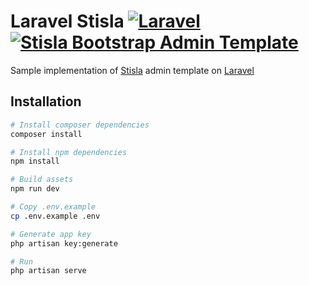 
# Laravel Stisla [![Laravel](https://img.shields.io/badge/Laravel-6.1.0-brightgreen)](https://laravel.com)  [![Stisla Bootstrap Admin Template](https://img.shields.io/badge/Stisla-2.2.0-brightgreen)](https://getstisla.com)
Sample implementation of [Stisla](https://getstisla.com/) admin template on [Laravel](https://laravel.com)


## Installation

``` bash
# Install composer dependencies
composer install

# Install npm dependencies
npm install

# Build assets
npm run dev

# Copy .env.example
cp .env.example .env

# Generate app key
php artisan key:generate

# Run
php artisan serve
```
